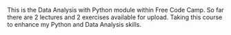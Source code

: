 This is the Data Analysis with Python module within Free Code Camp.  So far there are 2 lectures and 2 exercises available for upload.  Taking this course to enhance my Python and Data Analysis skills.

